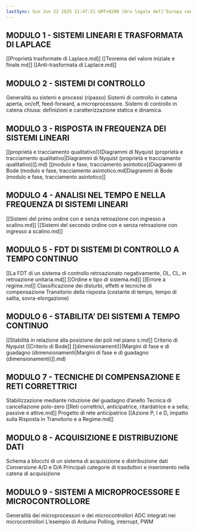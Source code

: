 ```yaml
---
lastSync: Sun Jun 22 2025 21:47:21 GMT+0200 (Ora legale dell’Europa centrale)
---
```

## MODULO 1 - SISTEMI LINEARI E TRASFORMATA DI LAPLACE
[[Proprietà trasformate di Laplace.md]]
[[Teorema del valore iniziale e finale.md]]
[[Anti-trasformata di Laplace.md]]

## MODULO 2 - SISTEMI DI CONTROLLO
Generalità su sistemi e processi (ripasso)
Sistemi di controllo in catena aperta, on/off, feed-forward, a microprocessore.
Sistemi di controllo in catena chiusa: definizioni e caratterizzazione statica e dinamica. 

## MODULO 3 - RISPOSTA IN FREQUENZA DEI SISTEMI LINEARI
[[proprietà e tracciamento qualitativo)](Diagrammi di Nyquist (proprietà e tracciamento qualitativo|Diagrammi di Nyquist (proprietà e tracciamento qualitativo)]].md)
[[modulo e fase, tracciamento asintotico](Diagrammi di Bode (modulo e fase, tracciamento asintotico.md|Diagrammi di Bode (modulo e fase, tracciamento asintotico]]

## MODULO 4 - ANALISI NEL TEMPO E NELLA FREQUENZA DI SISTEMI LINEARI
[[Sistemi del primo ordine con e senza retroazione con ingresso a scalino.md]]
[[Sistemi del secondo ordine con e senza retroazione con ingresso a scalino.md]]
 
## MODULO 5 - FDT DI SISTEMI DI CONTROLLO A TEMPO CONTINUO
[[La FDT di un sistema di controllo retroazionato negativamente, OL, CL, in retroazione unitaria.md]]
[[Ordine e tipo di sistema.md]]
[[Errore a regime.md]]
Classificazione dei disturbi, effetti e tecniche di compensazione
Transitorio della risposta (costante di tempo, tempo di salita, sovra-elongazione)

## MODULO 6 - STABILITA’ DEI SISTEMI A TEMPO CONTINUO
[[Stabilità in relazione alla posizione dei poli nel piano s.md]]
Criterio di Nyquist
[[Criterio di Bode]]
[[dimensionamenti)](Margini di fase e di guadagno (dimensionamenti|Margini di fase e di guadagno (dimensionamenti)]].md)

## MODULO 7 - TECNICHE DI COMPENSAZIONE E RETI CORRETTRICI
Stabilizzazione mediante riduzione del guadagno d’anello
Tecnica di cancellazione polo-zero
[[Reti correttrici, anticipatrice, ritardatrice e a sella; passive e attive.md]]
Progetto di rete anticipatrice
[[Azione P, I e D, impatto sulla Risposta in Transitorio e a Regime.md]]

## MODULO 8 - ACQUISIZIONE E DISTRIBUZIONE DATI
Schema a blocchi di un sistema di acquisizione e distribuzione dati
Conversione A/D e D/A
Principali categorie di trasduttori e inserimento nella catena di acquisizione

## MODULO 9 - SISTEMI A MICROPROCESSORE E MICROCONTROLLORE
Generalità dei microprocessori e dei microcontrollori
ADC integrati nei microcontrollori
L’esempio di Arduino
Polling, interrupt, PWM